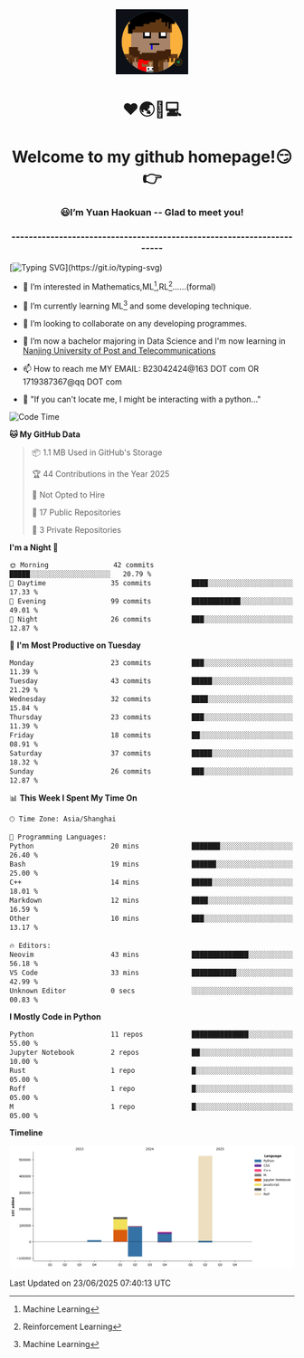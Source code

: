 <div align=center>
  <img width=128 src="image/figure.png">
</div>
<h1 align="center">❤🌏🚩💻</h1>
<h1 align="center">Welcome to my github homepage!😏👉</h1>
<h3 align="center" >😃I’m Yuan Haokuan -- Glad to meet you!</h3>
<h3 align="center" >----------------------------------------------------------------------</h3>

  [![Typing SVG](https://readme-typing-svg.herokuapp.com?font=Fira+Code&pause=1000&random=false&width=450&lines=Here's+my+personal+infomation:)](https://git.io/typing-svg)

- 👀 I’m interested in Mathematics,ML[^1],RL[^2]......(formal)
  
- 🌱 I’m currently learning ML[^1] and some developing technique.
  
- 💞️ I’m looking to collaborate on any developing programmes.
  
- 🍉 I’m now a bachelor majoring in Data Science and I'm now learning in [Nanjing University of Post and Telecommunications](https://www.njupt.edu.cn/main.psp)
  
- 📫 How to reach me MY EMAIL: B23042424@163 DOT com OR 1719387367@qq DOT com

- 🐍 "If you can't locate me, I might be interacting with a python..."

<!--START_SECTION:waka-->
![Code Time](http://img.shields.io/badge/Code%20Time-322%20hrs%2046%20mins-blue)

**🐱 My GitHub Data** 

> 📦 1.1 MB Used in GitHub's Storage 
 > 
> 🏆 44 Contributions in the Year 2025
 > 
> 🚫 Not Opted to Hire
 > 
> 📜 17 Public Repositories 
 > 
> 🔑 3 Private Repositories 
 > 
**I'm a Night 🦉** 

```text
🌞 Morning                42 commits          █████░░░░░░░░░░░░░░░░░░░░   20.79 % 
🌆 Daytime                35 commits          ████░░░░░░░░░░░░░░░░░░░░░   17.33 % 
🌃 Evening                99 commits          ████████████░░░░░░░░░░░░░   49.01 % 
🌙 Night                  26 commits          ███░░░░░░░░░░░░░░░░░░░░░░   12.87 % 
```
📅 **I'm Most Productive on Tuesday** 

```text
Monday                   23 commits          ███░░░░░░░░░░░░░░░░░░░░░░   11.39 % 
Tuesday                  43 commits          █████░░░░░░░░░░░░░░░░░░░░   21.29 % 
Wednesday                32 commits          ████░░░░░░░░░░░░░░░░░░░░░   15.84 % 
Thursday                 23 commits          ███░░░░░░░░░░░░░░░░░░░░░░   11.39 % 
Friday                   18 commits          ██░░░░░░░░░░░░░░░░░░░░░░░   08.91 % 
Saturday                 37 commits          █████░░░░░░░░░░░░░░░░░░░░   18.32 % 
Sunday                   26 commits          ███░░░░░░░░░░░░░░░░░░░░░░   12.87 % 
```


📊 **This Week I Spent My Time On** 

```text
🕑︎ Time Zone: Asia/Shanghai

💬 Programming Languages: 
Python                   20 mins             ███████░░░░░░░░░░░░░░░░░░   26.40 % 
Bash                     19 mins             ██████░░░░░░░░░░░░░░░░░░░   25.00 % 
C++                      14 mins             █████░░░░░░░░░░░░░░░░░░░░   18.01 % 
Markdown                 12 mins             ████░░░░░░░░░░░░░░░░░░░░░   16.59 % 
Other                    10 mins             ███░░░░░░░░░░░░░░░░░░░░░░   13.17 % 

🔥 Editors: 
Neovim                   43 mins             ██████████████░░░░░░░░░░░   56.18 % 
VS Code                  33 mins             ███████████░░░░░░░░░░░░░░   42.99 % 
Unknown Editor           0 secs              ░░░░░░░░░░░░░░░░░░░░░░░░░   00.83 % 
```

**I Mostly Code in Python** 

```text
Python                   11 repos            ██████████████░░░░░░░░░░░   55.00 % 
Jupyter Notebook         2 repos             ██░░░░░░░░░░░░░░░░░░░░░░░   10.00 % 
Rust                     1 repo              █░░░░░░░░░░░░░░░░░░░░░░░░   05.00 % 
Roff                     1 repo              █░░░░░░░░░░░░░░░░░░░░░░░░   05.00 % 
M                        1 repo              █░░░░░░░░░░░░░░░░░░░░░░░░   05.00 % 
```



**Timeline**

![Lines of Code chart](https://raw.githubusercontent.com/WilbertYuan/WilbertYuan/main/assets/bar_graph.png)


 Last Updated on 23/06/2025 07:40:13 UTC
<!--END_SECTION:waka-->

<!---
WilbertYuan/WilbertYuan is a ✨ special ✨ repository because its `README.md` (this file) appears on your GitHub profile.
You can click the Preview link to take a look at your changes.
--->
[^1]:Machine Learning
[^2]:Reinforcement Learning
